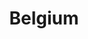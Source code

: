 ---
title: Belgium
featured: true
private: true # do not show in list, only as feature
params:
  sort_order: desc

resources:

# Brussels
- src: A_IMG_3692_feature.JPEG
  title: |
    Brussels: Cinquantenaire Arcade.

- src: A_IMG_3698.JPEG
  title: |
    Brussels: Cinquantenaire Arcade.

- src: A_IMG_3717.JPEG
  title: |
    Brussels: Manneken Pis, which translates to "Little Pissing Man" in Dutch, is a 55 cm tall fountain sculpture located in central Brussels, depicting a naked little boy urinating into the fountain's basin.

- src: A_IMG_3726.JPEG
  title: |
    Brussels: A beautiful specimen of Chicken of the woods mushroom (Laetiporus).

- src: A_IMG_3735.JPEG
  title: Brussels

- src: A_IMG_3776.JPEG
  title: |
    Brussels: This is the city where Smurfs (Les Schtroumpfs) came to be.

- src: A_IMG_3783.JPEG
  title: |
    Brussels: One of not many places where you still can play unlimited pinball. 

- src: A_IMG_3802.JPEG
  title: Brussels

# Ghent
- src: B_IMG_1029.JPEG
  title: |
    Ghent: Stunning buildings line the Graslei quay on the right bank of the Leie River.

- src: B_IMG_1032.JPEG
  title: Ghent 💙

- src: B_IMG_3737.JPEG
  title: |
    Ghent: Belfry of Ghent with a fire-breathing dragon overseeing the city (the dragon actually spits fire—only for truly big occasions, though).

- src: B_IMG_3743.JPEG
  title: |
    Ghent: Stunning buildings line the Graslei quay on the right bank of the Leie River.

- src: B_IMG_3745.JPEG
  title: |
    Ghent: Stunning buildings line the Graslei quay on the right bank of the Leie River.

- src: B_IMG_3746.JPEG
  title: |
    Ghent: Stunning buildings line the Graslei quay on the right bank of the Leie River.

- src: B_IMG_3748.JPEG
  title: |
    Ghent: The Gravensteen Castle, a medieval fortress was only taken over once since it was built in 1180—in 1949, when 138 University of Ghent students seized it to protest an increase in the price of beer.

- src: B_IMG_3752.JPEG
  title: |
    Ghent: Leie river.

- src: B_IMG_3753.JPEG
  title: |
    Ghent: Belfry of Ghent with a fire-breathing dragon overseeing the city (the dragon actually spits fire—only for truly big occasions, though).

---